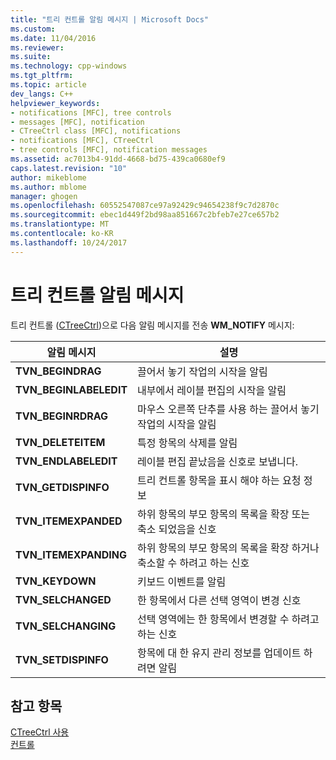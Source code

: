 ```yaml
---
title: "트리 컨트롤 알림 메시지 | Microsoft Docs"
ms.custom: 
ms.date: 11/04/2016
ms.reviewer: 
ms.suite: 
ms.technology: cpp-windows
ms.tgt_pltfrm: 
ms.topic: article
dev_langs: C++
helpviewer_keywords:
- notifications [MFC], tree controls
- messages [MFC], notification
- CTreeCtrl class [MFC], notifications
- notifications [MFC], CTreeCtrl
- tree controls [MFC], notification messages
ms.assetid: ac7013b4-91dd-4668-bd75-439ca0680ef9
caps.latest.revision: "10"
author: mikeblome
ms.author: mblome
manager: ghogen
ms.openlocfilehash: 60552547087ce97a92429c94654238f9c7d2870c
ms.sourcegitcommit: ebec1d449f2bd98aa851667c2bfeb7e27ce657b2
ms.translationtype: MT
ms.contentlocale: ko-KR
ms.lasthandoff: 10/24/2017
---
```

# <a name="tree-control-notification-messages"></a>트리 컨트롤 알림 메시지
트리 컨트롤 ([CTreeCtrl](../mfc/reference/ctreectrl-class.md))으로 다음 알림 메시지를 전송 **WM_NOTIFY** 메시지:  
  
|알림 메시지|설명|  
|--------------------------|-----------------|  
|**TVN_BEGINDRAG**|끌어서 놓기 작업의 시작을 알림|  
|**TVN_BEGINLABELEDIT**|내부에서 레이블 편집의 시작을 알림|  
|**TVN_BEGINRDRAG**|마우스 오른쪽 단추를 사용 하는 끌어서 놓기 작업의 시작을 알림|  
|**TVN_DELETEITEM**|특정 항목의 삭제를 알림|  
|**TVN_ENDLABELEDIT**|레이블 편집 끝났음을 신호로 보냅니다.|  
|**TVN_GETDISPINFO**|트리 컨트롤 항목을 표시 해야 하는 요청 정보|  
|**TVN_ITEMEXPANDED**|하위 항목의 부모 항목의 목록을 확장 또는 축소 되었음을 신호|  
|**TVN_ITEMEXPANDING**|하위 항목의 부모 항목의 목록을 확장 하거나 축소할 수 하려고 하는 신호|  
|**TVN_KEYDOWN**|키보드 이벤트를 알림|  
|**TVN_SELCHANGED**|한 항목에서 다른 선택 영역이 변경 신호|  
|**TVN_SELCHANGING**|선택 영역에는 한 항목에서 변경할 수 하려고 하는 신호|  
|**TVN_SETDISPINFO**|항목에 대 한 유지 관리 정보를 업데이트 하려면 알림|  
  
## <a name="see-also"></a>참고 항목  
 [CTreeCtrl 사용](../mfc/using-ctreectrl.md)   
 [컨트롤](../mfc/controls-mfc.md)


